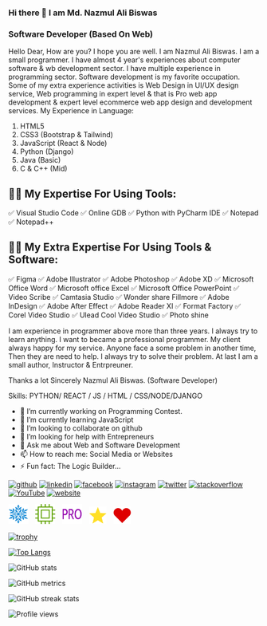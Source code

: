 ### Hi there 👋 I am Md. Nazmul Ali Biswas
### Software Developer (Based On Web)

Hello Dear, How are you? I hope you are well. I am Nazmul Ali Biswas. I am a small programmer. I have almost 4 year's experiences about computer software & wb development sector. I have multiple experience in programming sector. Software development is my favorite occupation. Some of my extra experience activities is Web Design in UI/UX design service, Web programming in expert level & that is Pro web app development & expert level ecommerce web app design and development services.
My Experience in Language:
1. HTML5
2. CSS3 (Bootstrap & Tailwind)
3. JavaScript (React & Node)
4. Python (Django)
5. Java (Basic)
6. C & C++ (Mid)

👨🎨 My Expertise For Using Tools:
---------------------------------------------
✅ Visual Studio Code
✅ Online GDB
✅ Python with PyCharm IDE
✅ Notepad
✅ Notepad++


👨🎨 My Extra Expertise For Using Tools & Software:
---------------------------------------------------
✅ Figma
✅ Adobe Illustrator
✅ Adobe Photoshop
✅ Adobe XD
✅ Microsoft Office Word
✅ Microsoft office Excel
✅ Microsoft Office PowerPoint
✅ Video Scribe
✅ Camtasia Studio
✅ Wonder share Fillmore
✅ Adobe InDesign
✅ Adobe After Effect
✅ Adobe Reader XI
✅ Format Factory
✅ Corel Video Studio
✅ Ulead Cool Video Studio
✅ Photo shine

I am experience in programmer above more than three years. I always try to learn anything. I want to became a professional programmer. My client always happy for my service. Anyone face a some problem in another time, Then they are need to help. I always try to solve their problem. At last I am a small author, Instructor & Entrpreuner.

Thanks a lot
Sincerely
Nazmul Ali Biswas.
(Software Developer)

Skills:  PYTHON/ REACT / JS / HTML / CSS/NODE/DJANGO

- 🔭 I’m currently working on Programming Contest. 
- 🌱 I’m currently learning JavaScript 
- 👯 I’m looking to collaborate on github 
- 🤔 I’m looking for help with Entrepreneurs 
- 💬 Ask me about Web and Software Development 
- 📫 How to reach me: Social Media or Websites 
- ⚡ Fun fact: The Logic Builder... 


[<img src='https://cdn.jsdelivr.net/npm/simple-icons@3.0.1/icons/github.svg' alt='github' height='40'>](https://github.com/nazmulalibiswas)  [<img src='https://cdn.jsdelivr.net/npm/simple-icons@3.0.1/icons/linkedin.svg' alt='linkedin' height='40'>](https://www.linkedin.com/in/nazmulalibiswas/)  [<img src='https://cdn.jsdelivr.net/npm/simple-icons@3.0.1/icons/facebook.svg' alt='facebook' height='40'>](https://www.facebook.com/nazmulalibiswas)  [<img src='https://cdn.jsdelivr.net/npm/simple-icons@3.0.1/icons/instagram.svg' alt='instagram' height='40'>](https://www.instagram.com/nazmulalibiswas/)  [<img src='https://cdn.jsdelivr.net/npm/simple-icons@3.0.1/icons/twitter.svg' alt='twitter' height='40'>](https://twitter.com/NazmulAliBiswas)  [<img src='https://cdn.jsdelivr.net/npm/simple-icons@3.0.1/icons/stackoverflow.svg' alt='stackoverflow' height='40'>](https://stackoverflow.com/users/nazmulalibiswas)  [<img src='https://cdn.jsdelivr.net/npm/simple-icons@3.0.1/icons/youtube.svg' alt='YouTube' height='40'>](https://www.youtube.com/channel/nazmulalibiswas)  [<img src='https://cdn.jsdelivr.net/npm/simple-icons@3.0.1/icons/icloud.svg' alt='website' height='40'>](www.nazmulalibiswas.com)  

<a href='https://archiveprogram.github.com/'><img src='https://raw.githubusercontent.com/acervenky/animated-github-badges/master/assets/acbadge.gif' width='40' height='40'></a> <a href='https://docs.github.com/en/developers'><img src='https://raw.githubusercontent.com/acervenky/animated-github-badges/master/assets/devbadge.gif' width='40' height='40'></a> <a href='https://github.com/pricing'><img src='https://raw.githubusercontent.com/acervenky/animated-github-badges/master/assets/pro.gif' width='40' height='40'></a> <a href='https://stars.github.com/'><img src='https://raw.githubusercontent.com/acervenky/animated-github-badges/master/assets/starbadge.gif' width='35' height='35'></a> <a href='https://docs.github.com/en/github/supporting-the-open-source-community-with-github-sponsors'><img src='https://raw.githubusercontent.com/acervenky/animated-github-badges/master/assets/sponsorbadge.gif' width='35' height='35'></a> 

[![trophy](https://github-profile-trophy.vercel.app/?username=nazmulalibiswas)](https://github.com/ryo-ma/github-profile-trophy)

[![Top Langs](https://github-readme-stats.vercel.app/api/top-langs/?username=nazmulalibiswas)](https://github.com/anuraghazra/github-readme-stats)

![GitHub stats](https://github-readme-stats.vercel.app/api?username=nazmulalibiswas&show_icons=true&count_private=true)  

![GitHub metrics](https://metrics.lecoq.io/nazmulalibiswas)  

![GitHub streak stats](https://streak-stats.demolab.com/?user=nazmulalibiswas)  

![Profile views](https://gpvc.arturio.dev/nazmulalibiswas)  
